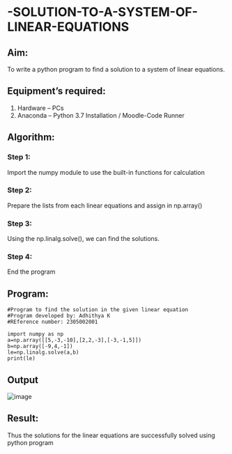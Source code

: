 # -SOLUTION-TO-A-SYSTEM-OF-LINEAR-EQUATIONS
## Aim:
To write a python program to find a solution to a system of linear equations.
## Equipment’s required:
1. 	Hardware – PCs
2. 	Anaconda – Python 3.7 Installation / Moodle-Code Runner
## Algorithm:
### Step 1: 
Import the numpy module to use the built-in functions for calculation
### Step 2: 
Prepare the lists from each linear equations and assign in np.array()
### Step 3: 
Using the np.linalg.solve(), we can find the solutions.
### Step 4: 
End the program
## Program:
```
#Program to find the solution in the given linear equation
#Program developed by: Adhithya K
#REference number: 2305002001

import numpy as np
a=np.array([[5,-3,-10],[2,2,-3],[-3,-1,5]])
b=np.array([-9,4,-1])
le=np.linalg.solve(a,b)
print(le)

```
## Output
![image](https://github.com/adhi2k/-SOLUTION-TO-A-SYSTEM-OF-LINEAR-EQUATIONS/assets/145216997/a0dd0b33-43a9-4a78-b229-0afa6f2b1ee5)





## Result: 
Thus the solutions for the linear equations are successfully solved using python program

